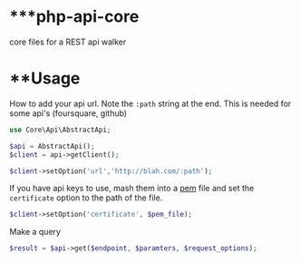 ***php-api-core
=============
core files for a REST api walker

**Usage
=============
How to add your api url.  Note the `:path` string at the end. This is needed
for some api's (foursquare, github)
```php
use Core\Api\AbstractApi;

$api = AbstractApi();
$client = api->getClient();

$client->setOption('url','http://blah.com/:path');
```

If you have api keys to use, mash them into a [pem](google.com) file and 
set the `certificate` option to the path  of the file.
```php
$client->setOption('certificate', $pem_file);
```

Make a query
```php
$result = $api->get($endpoint, $paramters, $request_options);
```